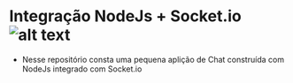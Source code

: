 # Integração NodeJs + Socket.io ![alt text](https://miro.medium.com/max/811/1*tOitxCwTNcS3ESstLylmtg.png)

- Nesse repositório consta uma pequena aplição de Chat construída com NodeJs integrado com Socket.io